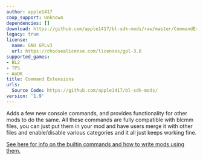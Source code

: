 ```yaml
---
author: apple1417
coop_support: Unknown
dependencies: []
download: https://github.com/apple1417/bl-sdk-mods/raw/master/CommandExtensions/CommandExtensions.zip
legacy: true
license:
  name: GNU GPLv3
  url: https://choosealicense.com/licenses/gpl-3.0
supported_games:
- BL2
- TPS
- AoDK
title: Command Extensions
urls:
  Source Code: https://github.com/apple1417/bl-sdk-mods/
version: '1.9'
---
```

Adds a few new console commands, and provides functionality for other mods to do the same. All these commands are fully compatible with blcmm files, you can just put them in your mod and have users merge it with other files and enable/disable various categories and it all just keeps working fine.

[See here for info on the builtin commands and how to write mods using them.](https://github.com/apple1417/bl-sdk-mods/blob/master/CommandExtensions/Writing-Mods.md)